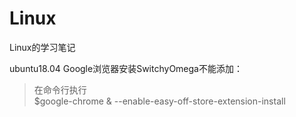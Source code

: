 # Linux
Linux的学习笔记

ubuntu18.04 Google浏览器安装SwitchyOmega不能添加：
>在命令行执行  
$google-chrome & --enable-easy-off-store-extension-install

